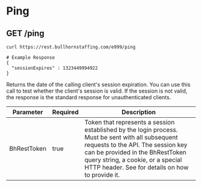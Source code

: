 # Ping

## <span class="tag">GET</span> /ping

``` shell
curl https://rest.bullhornstaffing.com/e999/ping

# Example Response
{
  "sessionExpires" : 1323449994922
}
```

Returns the date of the calling client's session expiration. You can use this call to test whether the client's session is valid. If the session is not valid, the response is the standard response for unauthenticated clients.

Parameter | Required | Description
------ | -------- | -----
BhRestToken | true | Token that represents a session established by the login process. Must be sent with all subsequent requests to the API. The session key can be provided in the BhRestToken query string, a cookie, or a special HTTP header. See for details on how to provide it. |
